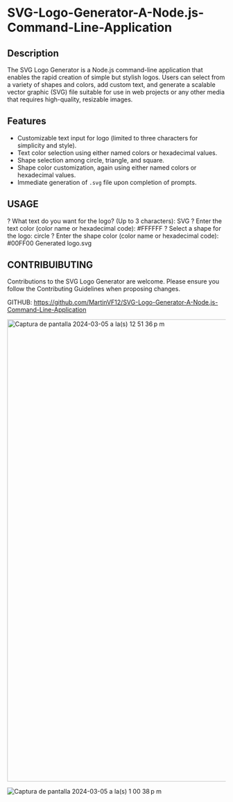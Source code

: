 # SVG-Logo-Generator-A-Node.js-Command-Line-Application


## Description

The SVG Logo Generator is a Node.js command-line application that enables the rapid creation of simple but stylish logos. Users can select from a variety of shapes and colors, add custom text, and generate a scalable vector graphic (SVG) file suitable for use in web projects or any other media that requires high-quality, resizable images.

## Features

- Customizable text input for logo (limited to three characters for simplicity and style).
- Text color selection using either named colors or hexadecimal values.
- Shape selection among circle, triangle, and square.
- Shape color customization, again using either named colors or hexadecimal values.
- Immediate generation of `.svg` file upon completion of prompts.

## USAGE 

? What text do you want for the logo? (Up to 3 characters): SVG
? Enter the text color (color name or hexadecimal code): #FFFFFF
? Select a shape for the logo: circle
? Enter the shape color (color name or hexadecimal code): #00FF00
Generated logo.svg


## CONTRIBUIBUTING 
Contributions to the SVG Logo Generator are welcome. Please ensure you follow the Contributing Guidelines when proposing changes.

GITHUB: https://github.com/MartinVF12/SVG-Logo-Generator-A-Node.js-Command-Line-Application 

<img width="1064" alt="Captura de pantalla 2024-03-05 a la(s) 12 51 36 p m" src="https://github.com/MartinVF12/SVG-Logo-Generator-A-Node.js-Command-Line-Application/assets/152545821/accb9690-d8f4-4017-956d-77f17edf7adf">


![Captura de pantalla 2024-03-05 a la(s) 1 00 38 p m](https://github.com/MartinVF12/SVG-Logo-Generator-A-Node.js-Command-Line-Application/assets/152545821/94d7bede-8b1c-4bb5-9b6a-8723ae24376f) 
